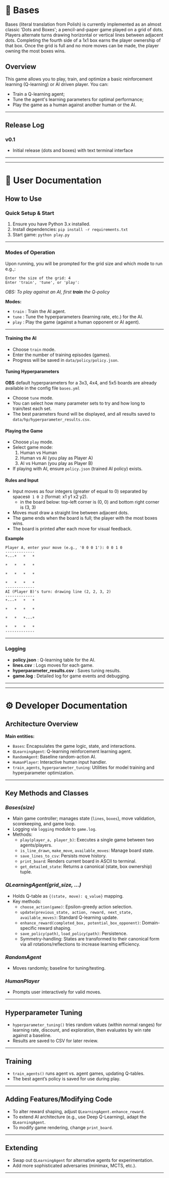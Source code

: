 # 🎯 Bases

Bases (literal translation from Polish) is currently implemented as an almost classic 'Dots and Boxes'; a pencil-and-paper game played on a grid of dots. Players alternate turns drawing horizontal or vertical lines between adjacent dots. Completing the fourth side of a 1x1 box earns the player ownership of that box. Once the grid is full and no more moves can be made, the player owning the most boxes wins.

## Overview

This game allows you to play, train, and optimize a basic reinforcement learning (Q-learning) or AI driven player. You can:

- Train a Q-learning agent;
- Tune the agent's learning parameters for optimal performance;
- Play the game as a human against another human or the AI.

---
## Release Log
### **v0.1** 
* Initial release (dots and boxes) with text terminal interface


---
---

# 📖 **User Documentation**

## How to Use

### **Quick Setup & Start**

1. Ensure you have Python 3.x installed.
2. Install dependencies: `pip install -r requirements.txt`
3. Start game: `python play.py`

---

### **Modes of Operation**

Upon running, you will be prompted for the grid size and which mode to run e.g.,:

```
Enter the size of the grid: 4
Enter 'train', 'tune', or 'play':
```

*OBS: To play against an AI, first __train__ the Q-policy*

**Modes:**
- `train` : Train the AI agent.
- `tune`  : Tune the hyperparameters (learning rate, etc.) for the AI.
- `play`  : Play the game (against a human opponent or AI agent).

---

#### **Training the AI**
- Choose `train` mode.
- Enter the number of training episodes (games).
- Progress will be saved in `data/policy/policy.json`.

#### **Tuning Hyperparameters**

**OBS** default hyperparameters for a 3x3, 4x4, and 5x5 boards are already available in the config file `bases.yml`

- Choose `tune` mode.
- You can select how many parameter sets to try and how long to train/test each set.
- The best parameters found will be displayed, and all results saved to `data/hp/hyperparameter_results.csv`.

#### **Playing the Game**
- Choose `play` mode.
- Select game mode:
    1. Human vs Human
    2. Human vs AI (you play as Player A)
    3. AI vs Human (you play as Player B)
- If playing with AI, ensure `policy.json` (trained AI policy) exists.

#### **Rules and Input**

- Input moves as four integers (greater of equal to 0) separated by spaces`0 1 0 2` (format: x1 y1 x2 y2). 
  * in the board below: top-left corner is (0, 0) and bottom right corner is (3, 3)
- Moves must draw a straight line between adjacent dots.
- The game ends when the board is full; the player with the most boxes wins.
- The board is printed after each move for visual feedback.


**Example**
```
Player A, enter your move (e.g., '0 0 0 1'): 0 0 1 0
-------------
*---*   *   *
             
*   *   *   *
             
*   *   *   *
             
*   *   *   *
-------------
AI (Player B)'s turn: drawing line (2, 2, 3, 2)
-------------
*---*   *   *
             
*   *   *   *
             
*   *   *---*
             
*   *   *   *
-------------
```
---

### **Logging**

- **policy.json** : Q-learning table for the AI.
- **lines.csv** : Logs moves for each game.
- **hyperparameter_results.csv** : Saves tuning results.
- **game.log** : Detailed log for game events and debugging.

---
---

# ⚙️ **Developer Documentation**

## Architecture Overview

**Main entities:**

- `Bases`: Encapsulates the game logic, state, and interactions.
- `QLearningAgent`: Q-learning reinforcement learning agent.
- `RandomAgent`: Baseline random-action AI.
- `HumanPlayer`: Interactive human input handler.
- `train_agents`, `hyperparameter_tuning`: Utilities for model training and hyperparameter optimization.

---

## Key Methods and Classes

### *Bases(size)*

- Main game controller; manages state (`lines`, `boxes`), move validation, scorekeeping, and game loop.
- Logging via `logging` module to `game.log`.
- Methods:
    - `play(player_a, player_b)`: Executes a single game between two agents/players.
    - `is_line_drawn`, `make_move`, `available_moves`: Manage board state.
    - `save_lines_to_csv`: Persists move history.
    - `print_board`: Renders current board in ASCII to terminal.
    - `get_detailed_state`: Returns a canonical (state, box ownership) tuple.

### *QLearningAgent(grid_size, ...)*

- Holds Q-table as `{(state, move): q_value}` mapping.
- Key methods:
    - `choose_action(game)`: Epsilon-greedy action selection.
    - `update(previous_state, action, reward, next_state, available_moves)`: Standard Q-learning update.
    - `enhance_reward(completed_box, potential_box_opponent)`: Domain-specific reward shaping.
    - `save_policy(path)`, `load_policy(path)`: Persistence.
    - Symmetry-handling: States are transformed to their canonical form via all rotations/reflections to increase learning efficiency.

### *RandomAgent*

- Moves randomly; baseline for tuning/testing.

### *HumanPlayer*

- Prompts user interactively for valid moves.

---

## Hyperparameter Tuning

- `hyperparameter_tuning()` tries random values (within normal ranges) for learning rate, discount, and exploration, then evaluates by win rate against a baseline.
- Results are saved to CSV for later review.

---

## Training

- `train_agents()` runs agent vs. agent games, updating Q-tables.
- The best agent’s policy is saved for use during play.

---

## Adding Features/Modifying Code

- To alter reward shaping, adjust `QLearningAgent.enhance_reward`.
- To extend AI architecture (e.g., use Deep Q-Learning), adapt the `QLearningAgent`.
- To modify game rendering, change `print_board`.

---

## Extending

- Swap out `QLearningAgent` for alternative agents for experimentation.
- Add more sophisticated adversaries (minimax, MCTS, etc.).

---



